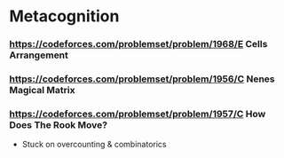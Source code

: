 # Metacognition
### https://codeforces.com/problemset/problem/1968/E Cells Arrangement
### https://codeforces.com/problemset/problem/1956/C Nenes Magical Matrix
### https://codeforces.com/problemset/problem/1957/C How Does The Rook Move?
- Stuck on overcounting & combinatorics
